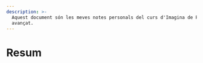 ```yaml
---
description: >-
  Aquest document són les meves notes personals del curs d'Imagina de Power BI
  avançat.
---
```


# Resum

